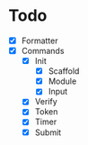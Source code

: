 # Todo

- [x] Formatter
- [x] Commands
  - [x] Init
    - [x] Scaffold
    - [x] Module
    - [x] Input
  - [x] Verify
  - [x] Token
  - [x] Timer
  - [x] Submit
